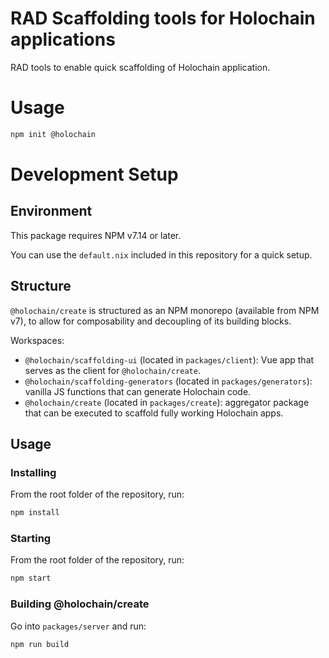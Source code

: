 # RAD Scaffolding tools for Holochain applications

RAD tools to enable quick scaffolding of Holochain application.

# Usage

```bash
npm init @holochain
```

# Development Setup

## Environment

This package requires NPM v7.14 or later.

You can use the `default.nix` included in this repository for a quick setup.

## Structure

`@holochain/create` is structured as an NPM monorepo (available from NPM v7), to allow for composability and decoupling of its building blocks.

Workspaces:

- `@holochain/scaffolding-ui` (located in `packages/client`): Vue app that serves as the client for `@holochain/create`.
- `@holochain/scaffolding-generators` (located in `packages/generators`): vanilla JS functions that can generate Holochain code.
- `@holochain/create` (located in `packages/create`): aggregator package that can be executed to scaffold fully working Holochain apps.

## Usage

### Installing

From the root folder of the repository, run:

```bash
npm install
```

### Starting

From the root folder of the repository, run:

```bash
npm start
```

### Building @holochain/create

Go into `packages/server` and run:

```bash
npm run build
```
